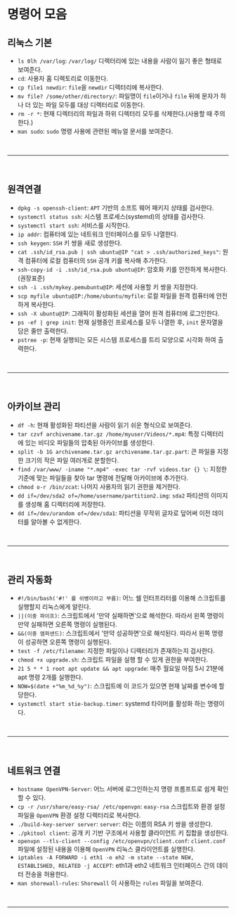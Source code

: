 # 명령어 모음

## 리눅스 기본
- `ls 0lh /var/log`: `/var/log/` 디렉터리에 있는 내용을 사람이 잃기 좋은 형태로 보여준다.
- `cd`: 사용자 홈 디렉토리로 이동한다.
- `cp file1 newdir`: `file`을 `newdir` 디렉터리에 복사한다.
- `mv file? /some/other/directory/`: 파일명이 `file`이거나 `file` 뒤에 문자가 하나 더 있는 파일 모두를 대상 디렉터리로 이동한다.
- `rm -r *`: 현재 디렉터리의 파일과 하위 디렉터리 모두를 삭제한다.(사용할 때 주의한다.)
- `man sudo`: `sudo` 명령 사용에 관련된 메뉴얼 문서를 보여준다.

<br><hr><br>

## 원격연결
- `dpkg -s openssh-client`: `APT` 기반의 소프트 웨어 패키지 상태를 검사한다.
- `systemctl status ssh`: 시스템 프로세스(systemd)의 상태를 검사한다.
- `systemctl start ssh`: 서비스를 시작한다.
- `ip addr`: 컴퓨터에 있는 네트워크 인터페이스를 모두 나열한다.
- `ssh keygen`: `SSH` 키 쌍을 새로 생성한다.
- `cat .ssh/id_rsa.pub | ssh ubuntu@IP "cat > .ssh/authorized_keys"`: 원격 컴퓨터에 로컬 컴퓨터의 `SSH` 공개 키를 복사해 추가한다.
- `ssh-copy-id -i .ssh/id_rsa.pub ubuntu@IP`: 암호화 키를 안전하게 복사한다.(권장표준)
- `ssh -i .ssh/mykey.pemubuntu@IP`: 세션에 사용할 키 쌍을 지정한다.
- `scp myfile ubuntu@IP:/home/ubuntu/myfile`: 로컬 파일을 원격 컴퓨터에 안전하게 복사한다.
- `ssh -X ubuntu@IP`: 그래픽이 활성화된 세션을 열어 원격 컴퓨터에 로그인한다.
- `ps -ef | grep init`: 현재 실행중인 프로세스를 모두 나열한 후, `init` 문자열을 담은 줄만 출력한다.
- `pstree -p`: 현재 실행되는 모든 시스템 프로세스를 트리 모양으로 시각화 하여 출력한다.

<br><hr><br>

## 아카이브 관리
- `df -h`: 현재 활성화된 파티션을 사람이 읽기 쉬운 형식으로 보여준다.
- `tar czvf archivename.tar.gz /home/myuser/Videos/*.mp4`: 특정 디렉터리에 있는 비디오 파일들의 압축된 아카이브를 생성한다.
- `split -b 1G archivename.tar.gz archivename.tar.gz.part`: 큰 파일을 지정한 크기의 작은 파일 여러개로 분할한다.
- `find /var/www/ -iname "*.mp4" -exec tar -rvf videos.tar {} \`: 지정한 기준에 맞는 파일들을  찾아 tar 명령에 전달해 아카이브에 추가한다.
- `chmod o-r /bin/zcat`: 나머지 사용자의 읽기 권한을 제거한다.
- `dd if=/dev/sda2 of=/home/username/partition2.img`: `sda2` 파티션의 이미지를 생성해 홈 디렉터리에 저장한다.
- `dd if=/dev/urandom of=/dev/sda1`: 파티션을 무작위 글자로 덮어써 이전 데이터를 알아볼 수 없게한다.

<br><hr><br>

## 관리 자동화
- `#!/bin/bash('#!' 를 쉬뱅이라고 부름)`: 어느 쉘 인터프리터를 이용해 스크립트를 실행할지 리눅스에게 알린다.
- `||(이중 파이프)`: 스크립트에서 '만약 실패하면'으로 해석한다. 따라서 왼쪽 명령이 만약 실패하면 오른쪽 명령이 실행된다.
- `&&(이중 앰퍼샌드)`: 스크립트에서 '만약 성공하면'으로 해석된다. 따라서 왼쪽 명령이 성공하면 오른쪽 명령이 실행된다.
- `test -f /etc/filename`: 지정한 파일이나 디렉터리가 존재하는지 검사한다.
- `chmod +x upgrade.sh`: 스크립트 파일을 실행 할 수 있게 권한을 부여한다.
- `21 5 * * 1 root apt update && apt upgrade`: 매주 월요일 아침 5시 21분에 apt 명령 2개를 실행한다.
- `NOW=$(date +"%m_%d_%y")`: 스크립트에 이 코드가 있으면 현재 날짜를 변수에 할당한다.
- `systemctl start stie-backup.timer`: systemd 타이머를 활성화 하는 명령이다.

<br><hr><br>


## 네트워크 연결
- `hostname OpenVPN-Server`: 어느 서버에 로그인하는지 명령 프롬프트로 쉽게 확인 할 수 있다.
- `cp -r /usr/share/easy-rsa/ /etc/openvpn`: `easy-rsa` 스크립트와 환경 설정 파일을 `OpenVPN` 환경 설정 디렉터리로 복사한다.
- `./build-key-server server`: `server`: 라는 이름의 RSA 키 쌍을 생성한다.
- `./pkitool client`: 공개 키 기반 구조에서 사용할 클라이언트 키 집합을 생성한다.
- `openvpn --tls-client --config /etc/openvpn/client.conf`: `client.conf` 파일에 설정된 내용을 이용해 `OpenVPN` 리눅스 클라이언트를 실행한다.
- `iptables -A FORWARD -i eth1 -o eh2 -m state --state NEW, ESTABLISHED, RELATED -j ACCEPT`: eth1과 eth2 네트워크 인터페이스 간의 데이터 전송을 허용한다.
- `man shorewall-rules`: `Shorewall` 이 사용하는 `rules` 파일을 보여준다.

<br><hr><br>
